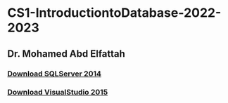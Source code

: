 # CS1-IntroductiontoDatabase-2022-2023
## Dr. Mohamed Abd Elfattah
### [Download SQLServer 2014](https://getintopc.com/softwares/development/sql-server-2014-enterprise-32-64-bit-free-download-1377963/)
### [Download VisualStudio 2015](https://getintopc.com/softwares/development/visual-studio-2015-enterprise-iso-free-download-1176126/)